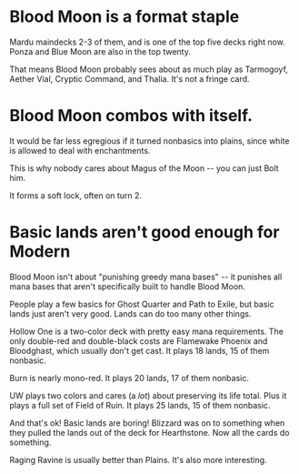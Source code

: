 

# Blood Moon is a format staple

Mardu maindecks 2-3 of them, and is one of the top five decks right now. Ponza and Blue Moon are also in the top twenty. 

That means Blood Moon probably sees about as much play as Tarmogoyf, Aether Vial, Cryptic Command, and Thalia. It's not a fringe card. 


# Blood Moon combos with itself. 

It would be far less egregious if it turned nonbasics into plains, since white is allowed to deal with enchantments. 

This is why nobody cares about Magus of the Moon -- you can just Bolt him. 

It forms a soft lock, often on turn 2. 


# Basic lands aren't good enough for Modern

Blood Moon isn't about "punishing greedy mana bases" -- it punishes all mana bases that aren't specifically built to handle Blood Moon. 

People play a few basics for Ghost Quarter and Path to Exile, but basic lands just aren't very good. Lands can do too many other things. 

Hollow One is a two-color deck with pretty easy mana requirements. The only double-red and double-black costs are Flamewake Phoenix and Bloodghast, which usually don't get cast. It plays 18 lands, 15 of them nonbasic. 

Burn is nearly mono-red. It plays 20 lands, 17 of them nonbasic. 

UW plays two colors and cares (a *lot*) about preserving its life total. Plus it plays a full set of Field of Ruin. It plays 25 lands, 15 of them nonbasic. 

And that's ok! Basic lands are boring! Blizzard was on to something when they pulled the lands out of the deck for Hearthstone. Now all the cards do something. 

Raging Ravine is usually better than Plains. It's also more interesting. 

